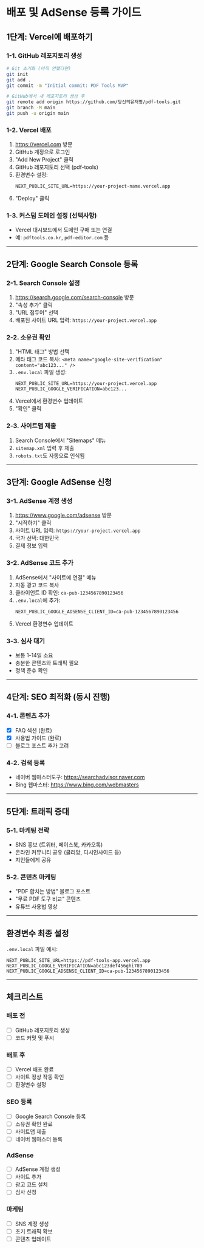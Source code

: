# 배포 및 AdSense 등록 가이드

## 1단계: Vercel에 배포하기

### 1-1. GitHub 레포지토리 생성
```bash
# Git 초기화 (아직 안했다면)
git init
git add .
git commit -m "Initial commit: PDF Tools MVP"

# GitHub에서 새 레포지토리 생성 후
git remote add origin https://github.com/당신의유저명/pdf-tools.git
git branch -M main
git push -u origin main
```

### 1-2. Vercel 배포
1. https://vercel.com 방문
2. GitHub 계정으로 로그인
3. "Add New Project" 클릭
4. GitHub 레포지토리 선택 (pdf-tools)
5. 환경변수 설정:
   ```
   NEXT_PUBLIC_SITE_URL=https://your-project-name.vercel.app
   ```
6. "Deploy" 클릭

### 1-3. 커스텀 도메인 설정 (선택사항)
- Vercel 대시보드에서 도메인 구매 또는 연결
- 예: `pdftools.co.kr`, `pdf-editor.com` 등

---

## 2단계: Google Search Console 등록

### 2-1. Search Console 설정
1. https://search.google.com/search-console 방문
2. "속성 추가" 클릭
3. "URL 접두어" 선택
4. 배포된 사이트 URL 입력: `https://your-project.vercel.app`

### 2-2. 소유권 확인
1. "HTML 태그" 방법 선택
2. 메타 태그 코드 복사: `<meta name="google-site-verification" content="abc123..." />`
3. `.env.local` 파일 생성:
   ```
   NEXT_PUBLIC_SITE_URL=https://your-project.vercel.app
   NEXT_PUBLIC_GOOGLE_VERIFICATION=abc123...
   ```
4. Vercel에서 환경변수 업데이트
5. "확인" 클릭

### 2-3. 사이트맵 제출
1. Search Console에서 "Sitemaps" 메뉴
2. `sitemap.xml` 입력 후 제출
3. `robots.txt`도 자동으로 인식됨

---

## 3단계: Google AdSense 신청

### 3-1. AdSense 계정 생성
1. https://www.google.com/adsense 방문
2. "시작하기" 클릭
3. 사이트 URL 입력: `https://your-project.vercel.app`
4. 국가 선택: 대한민국
5. 결제 정보 입력

### 3-2. AdSense 코드 추가
1. AdSense에서 "사이트에 연결" 메뉴
2. 자동 광고 코드 복사
3. 클라이언트 ID 확인: `ca-pub-1234567890123456`
4. `.env.local`에 추가:
   ```
   NEXT_PUBLIC_GOOGLE_ADSENSE_CLIENT_ID=ca-pub-1234567890123456
   ```
5. Vercel 환경변수 업데이트

### 3-3. 심사 대기
- 보통 1-14일 소요
- 충분한 콘텐츠와 트래픽 필요
- 정책 준수 확인

---

## 4단계: SEO 최적화 (동시 진행)

### 4-1. 콘텐츠 추가
- [x] FAQ 섹션 (완료)
- [x] 사용법 가이드 (완료)
- [ ] 블로그 포스트 추가 고려

### 4-2. 검색 등록
- 네이버 웹마스터도구: https://searchadvisor.naver.com
- Bing 웹마스터: https://www.bing.com/webmasters

---

## 5단계: 트래픽 증대

### 5-1. 마케팅 전략
- SNS 홍보 (트위터, 페이스북, 카카오톡)
- 온라인 커뮤니티 공유 (클리앙, 디시인사이드 등)
- 지인들에게 공유

### 5-2. 콘텐츠 마케팅
- "PDF 합치는 방법" 블로그 포스트
- "무료 PDF 도구 비교" 콘텐츠
- 유튜브 사용법 영상

---

## 환경변수 최종 설정

`.env.local` 파일 예시:
```env
NEXT_PUBLIC_SITE_URL=https://pdf-tools-app.vercel.app
NEXT_PUBLIC_GOOGLE_VERIFICATION=abc123def456ghi789
NEXT_PUBLIC_GOOGLE_ADSENSE_CLIENT_ID=ca-pub-1234567890123456
```

---

## 체크리스트

### 배포 전
- [ ] GitHub 레포지토리 생성
- [ ] 코드 커밋 및 푸시

### 배포 후
- [ ] Vercel 배포 완료
- [ ] 사이트 정상 작동 확인
- [ ] 환경변수 설정

### SEO 등록
- [ ] Google Search Console 등록
- [ ] 소유권 확인 완료
- [ ] 사이트맵 제출
- [ ] 네이버 웹마스터 등록

### AdSense
- [ ] AdSense 계정 생성
- [ ] 사이트 추가
- [ ] 광고 코드 설치
- [ ] 심사 신청

### 마케팅
- [ ] SNS 계정 생성
- [ ] 초기 트래픽 확보
- [ ] 콘텐츠 업데이트